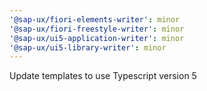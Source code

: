 ```yaml
---
'@sap-ux/fiori-elements-writer': minor
'@sap-ux/fiori-freestyle-writer': minor
'@sap-ux/ui5-application-writer': minor
'@sap-ux/ui5-library-writer': minor
---
```


Update templates to use Typescript version 5
